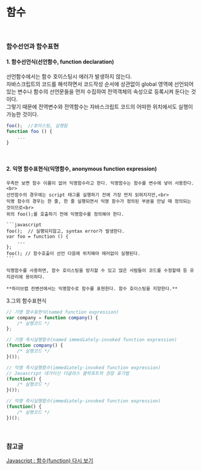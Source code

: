 # 함수
<br>

### 함수선언과 함수표현

#### 1. 함수선언식(선언함수, function declaration)

선언함수에서는 함수 호이스팅시 에러가 발생하지 않는다.<br>
자바스크립트의 코드를 해석하면서 코드작성 순서에 상관없이 global 영역에 선언되어 있는 변수나 함수의 선언문들을 먼저 수집하여 전역객체의 속성으로 등록시켜 둔다는 것이다.<br>
그렇기 때문에 전역변수와 전역함수는 자바스크립트 코드의 어떠한 위치에서도 실행이 가능한 것이다.

```javascript
foo();	//호이스팅, 실행됨
function foo () {
	...
}
```
<br>

#### 2. 익명 함수표현식(익명함수, anonymous function expression)

	우측만 보면 함수 이름이 없어 익명함수라고 한다. 익명함수는 함수를 변수에 넣어 사용한다.<br>
	선언함수의 경우에는 script 태그를 실행하기 전에 가장 먼저 읽혀지지만,<br>
	익명 함수의 경우는 한 줄, 한 줄 실행되면서 익명 함수가 정의된 부분을 만날 때 정의되는 것이므로<br>
	위의 foo();를 호출하기 전에 익명함수를 정의해야 한다.
	
	```javascript
	foo();	// 실행되지않고, syntax error가 발생한다.
	var foo = function () {
		...
	};
	foo(); // 함수호출이 선언 다음에 위치해야 에러없이 실행된다.
	```	

	익명함수를 사용하면, 함수 호이스팅을 방지할 수 있고 많은 사람들이 코드를 수정할때 등 유지관리에 용이하다.
	
	**하이브랩 컨벤션에서는 익명함수로 함수를 표현한다. 함수 호이스팅을 지양한다.**

3.그외 함수표현식
```javascript
// 기명 함수표현식(named function expression) 
var company = function company() {  
    /* 실행코드 */
}; 

// 기명 즉시실행함수(named immediately-invoked function expression)
(function company() {
    /* 실행코드 */
}());

// 익명 즉시실행함수(immediately-invoked function expression)
// Javascript 대가이신 더글라스 클락포트의 권장 표기법
(function() {
    /* 실행코드 */
}());

// 익명 즉시실행함수(immediately-invoked function expression)
(function() {
    /* 실행코드 */
})();
```
<br>

### 참고글
[Javascript : 함수(function) 다시 보기](http://www.nextree.co.kr/p4150/)
